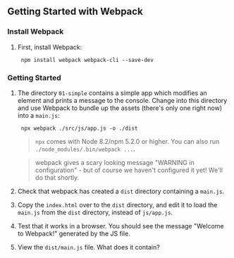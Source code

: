 ## Getting Started with Webpack

### Install Webpack

1. First, install Webpack:

        npm install webpack webpack-cli --save-dev


### Getting Started

1. The directory `01-simple` contains a simple app which modifies
   an element and prints a message to the console. Change into
	 this directory and use Webpack to bundle up the assets
	 (there's only one right now) into a `main.js`:
   
        npx webpack ./src/js/app.js -o ./dist
	
	 > `npx` comes with Node 8.2/npm 5.2.0 or higher. You can also run `./node_modules/.bin/webpack ...`.

	 > webpack gives a scary looking message "WARNING in configuration" -
	   but of course we haven't configured it yet! We'll do that shortly.

2. Check that webpack has created a `dist` directory containing a `main.js`.

3. Copy the `index.html` over to the `dist` directory, and edit it
	 to load the `main.js` from the `dist` directory, instead of `js/app.js`.

4. Test that it works in a browser. You should see the message "Welcome
	 to Webpack!" generated by the JS file.

5. View the `dist/main.js` file. What does it contain?

